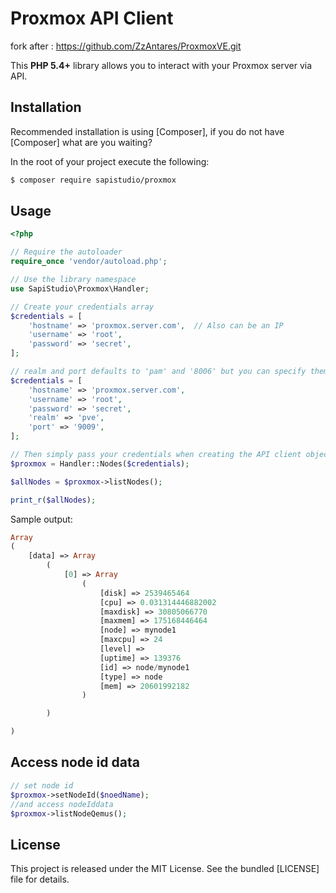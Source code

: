 Proxmox API Client
====================
fork after : https://github.com/ZzAntares/ProxmoxVE.git

This **PHP 5.4+** library allows you to interact with your Proxmox server via API.

Installation
------------

Recommended installation is using [Composer], if you do not have [Composer] what are you waiting?

In the root of your project execute the following:

```sh
$ composer require sapistudio/proxmox
```


Usage
-----

```php
<?php

// Require the autoloader
require_once 'vendor/autoload.php';

// Use the library namespace
use SapiStudio\Proxmox\Handler;

// Create your credentials array
$credentials = [
    'hostname' => 'proxmox.server.com',  // Also can be an IP
    'username' => 'root',
    'password' => 'secret',
];

// realm and port defaults to 'pam' and '8006' but you can specify them like so
$credentials = [
    'hostname' => 'proxmox.server.com',
    'username' => 'root',
    'password' => 'secret',
    'realm' => 'pve',
    'port' => '9009',
];

// Then simply pass your credentials when creating the API client object.
$proxmox = Handler::Nodes($credentials);

$allNodes = $proxmox->listNodes();

print_r($allNodes);
```
Sample output:

```php
Array
(
    [data] => Array
        (
            [0] => Array
                (
                    [disk] => 2539465464
                    [cpu] => 0.031314446882002
                    [maxdisk] => 30805066770
                    [maxmem] => 175168446464
                    [node] => mynode1
                    [maxcpu] => 24
                    [level] =>
                    [uptime] => 139376
                    [id] => node/mynode1
                    [type] => node
                    [mem] => 20601992182
                )

        )

)
```

Access node id data
-------

```php
// set node id
$proxmox->setNodeId($noedName);
//and access nodeIddata
$proxmox->listNodeQemus();

```


License
-------

This project is released under the MIT License. See the bundled [LICENSE] file for details.
